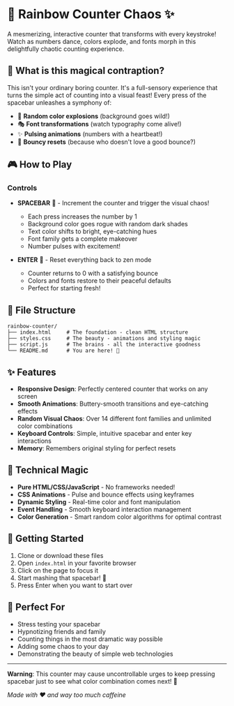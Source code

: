 # 🎨 Rainbow Counter Chaos ✨

A mesmerizing, interactive counter that transforms with every keystroke! Watch as numbers dance, colors explode, and fonts morph in this delightfully chaotic counting experience.

## 🚀 What is this magical contraption?

This isn't your ordinary boring counter. It's a full-sensory experience that turns the simple act of counting into a visual feast! Every press of the spacebar unleashes a symphony of:

- 🌈 **Random color explosions** (background goes wild!)
- 🎭 **Font transformations** (watch typography come alive!)
- ✨ **Pulsing animations** (numbers with a heartbeat!)
- 🎢 **Bouncy resets** (because who doesn't love a good bounce?)

## 🎮 How to Play

### Controls

- **SPACEBAR** 🚀 - Increment the counter and trigger the visual chaos!
  - Each press increases the number by 1
  - Background color goes rogue with random dark shades
  - Text color shifts to bright, eye-catching hues
  - Font family gets a complete makeover
  - Number pulses with excitement!

- **ENTER** 🔄 - Reset everything back to zen mode
  - Counter returns to 0 with a satisfying bounce
  - Colors and fonts restore to their peaceful defaults
  - Perfect for starting fresh!

## 📁 File Structure

```text
rainbow-counter/
├── index.html     # The foundation - clean HTML structure
├── styles.css     # The beauty - animations and styling magic
├── script.js      # The brains - all the interactive goodness
└── README.md      # You are here! 👋
```

## ✨ Features

- **Responsive Design**: Perfectly centered counter that works on any screen
- **Smooth Animations**: Buttery-smooth transitions and eye-catching effects
- **Random Visual Chaos**: Over 14 different font families and unlimited color combinations
- **Keyboard Controls**: Simple, intuitive spacebar and enter key interactions
- **Memory**: Remembers original styling for perfect resets

## 🎨 Technical Magic

- **Pure HTML/CSS/JavaScript** - No frameworks needed!
- **CSS Animations** - Pulse and bounce effects using keyframes
- **Dynamic Styling** - Real-time color and font manipulation
- **Event Handling** - Smooth keyboard interaction management
- **Color Generation** - Smart random color algorithms for optimal contrast

## 🚀 Getting Started

1. Clone or download these files
2. Open `index.html` in your favorite browser
3. Click on the page to focus it
4. Start mashing that spacebar! 🎉
5. Press Enter when you want to start over

## 🎪 Perfect For

- Stress testing your spacebar
- Hypnotizing friends and family
- Counting things in the most dramatic way possible
- Adding some chaos to your day
- Demonstrating the beauty of simple web technologies

---

**Warning**: This counter may cause uncontrollable urges to keep pressing spacebar just to see what color combination comes next! 🌈

*Made with ❤️ and way too much caffeine*
